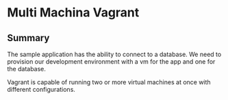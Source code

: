 # Multi Machina Vagrant

## Summary

The sample application has the ability to connect to a database. We need to provision our development environment with a vm for the app and one for the database.

Vagrant is capable of running two or more virtual machines at once with different configurations.
